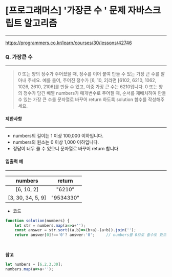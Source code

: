 # [프로그래머스] '가장큰 수 ' 문제 자바스크립트 알고리즘
-------
https://programmers.co.kr/learn/courses/30/lessons/42746
### Q. 가장큰 수 
-----

> 0 또는 양의 정수가 주어졌을 때, 정수를 이어 붙여 만들 수 있는 가장 큰 수를 알아내 주세요.
예를 들어, 주어진 정수가 [6, 10, 2]라면 [6102, 6210, 1062, 1026, 2610, 2106]를 만들 수 있고, 이중 가장 큰 수는 6210입니다.
0 또는 양의 정수가 담긴 배열 numbers가 매개변수로 주어질 때, 순서를 재배치하여 만들 수 있는 가장 큰 수를 문자열로 바꾸어 return 하도록 solution 함수를 작성해주세요.


#### 제한사항 
---
* numbers의 길이는 1 이상 100,000 이하입니다.
* numbers의 원소는 0 이상 1,000 이하입니다.
* 정답이 너무 클 수 있으니 문자열로 바꾸어 return 합니다


#### 입출력 예  
-----
|numbers|return|
|:---:|:---:|
|[6, 10, 2]|"6210"|
|[3, 30, 34, 5, 9]|"9534330"|


* 코드 
```js
function solution(numbers) {
    let str = numbers.map(a=>a+'');
    const answer = str.sort((a,b)=>(b+a)-(a+b)).join('');
    return answer[0]!=='0'? answer:'0';     // numbers를 0으로 줄수도 있으므로 answer [0]이 '0'이면 '0' 출력 

   
``` 

**참고**
```js
let numbers = [6,2,3,30];
numbers.map(a=>a+'');
```


